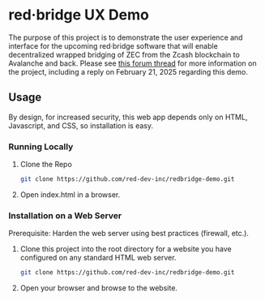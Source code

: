 # red·bridge UX Demo

The purpose of this project is to demonstrate the user experience and interface for the upcoming red·bridge software that will enable decentralized wrapped bridging of ZEC from the Zcash blockchain to Avalanche and back. Please see [this forum thread](https://forum.zcashcommunity.com/t/zcash-elastic-subnet-bridge-on-avalanche/44220) for more information on the project, including a reply on February 21, 2025 regarding this demo.

## Usage

By design, for increased security, this web app depends only on HTML, Javascript, and CSS, so installation is easy.

### Running Locally

1. Clone the Repo

   ```sh
   git clone https://github.com/red-dev-inc/redbridge-demo.git
   ```
2. Open index.html in a browser.

### Installation on a Web Server

   Prerequisite: Harden the web server using best practices (firewall, etc.).

1. Clone this project into the root directory for a website you have configured on any standard HTML web server.

   ```sh
   git clone https://github.com/red-dev-inc/redbridge-demo.git
   ```
2. Open your browser and browse to the website.

